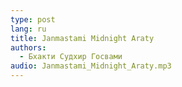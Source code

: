 ```yaml
---
type: post
lang: ru
title: Janmastami Midnight Araty
authors:
  - Бхакти Судхир Госвами
audio: Janmastami_Midnight_Araty.mp3
---
```


